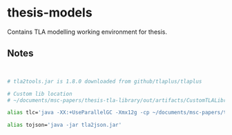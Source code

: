 # thesis-models

Contains TLA modelling working environment for thesis.

## Notes

```bash


# tla2tools.jar is 1.8.0 downloaded from github/tlaplus/tlaplus

# Custom lib location
# ~/documents/msc-papers/thesis-tla-library/out/artifacts/CustomTLALibrary_jar/CustomTLALibrary.jar

alias tlc='java -XX:+UseParallelGC -Xmx12g -cp ~/documents/msc-papers/thesis-tla-library/out/artifacts/CustomTLALibrary_jar/CustomTLALibrary.jar:~/documents/msc-papers/thesis-models/tla2tools.jar tlc2.TLC -workers 8 -checkpoint 0 -cleanup'

alias tojson='java -jar tla2json.jar'
```
